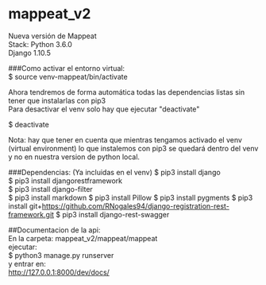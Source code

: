 # mappeat_v2
Nueva versión de Mappeat  
Stack:
Python 3.6.0  
Django 1.10.5


###Como activar el entorno virtual:  
$ source venv-mappeat/bin/activate  

Ahora tendremos de forma automática todas las dependencias listas sin tener que instalarlas con pip3  
Para desactivar el venv solo hay que ejecutar "deactivate"  

$ deactivate  

Nota: hay que tener en cuenta que mientras tengamos activado el venv (virtual environment) lo que instalemos con pip3 se quedará dentro del venv y no en nuestra version de python local.


###Dependencias:  (Ya incluidas en el venv)
$ pip3 install django   
$ pip3 install djangorestframework  
$ pip3 install django-filter  
$ pip3 install markdown 
$ pip3 install Pillow
$ pip3 install pygments 
$ pip3 install git+https://github.com/RNogales94/django-registration-rest-framework.git
$ pip3 install django-rest-swagger


##Documentacion de la api:  
En la carpeta: mappeat_v2/mappeat/mappeat  
ejecutar:   
$ python3 manage.py runserver  
y entrar en:  
http://127.0.0.1:8000/dev/docs/



